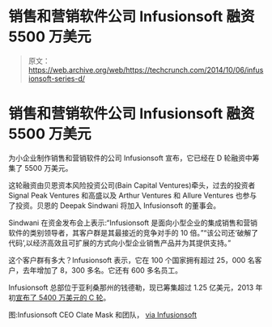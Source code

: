 # 销售和营销软件公司 Infusionsoft 融资 5500 万美元 

> 原文：<https://web.archive.org/web/https://techcrunch.com/2014/10/06/infusionsoft-series-d/>

# 销售和营销软件公司 Infusionsoft 融资 5500 万美元

为小企业制作销售和营销软件的公司 Infusionsoft 宣布，它已经在 D 轮融资中筹集了 5500 万美元。

这轮融资由贝恩资本风险投资公司(Bain Capital Ventures)牵头，过去的投资者 Signal Peak Ventures 和高盛以及 Arthur Ventures 和 Allure Ventures 也参与了投资。贝恩的 Deepak Sindwani 将加入 Infusionsoft 的董事会。

Sindwani 在资金发布会上表示:“Infusionsoft 是面向小型企业的集成销售和营销软件的类别领导者，其客户群是其最接近的竞争对手的 10 倍。”“该公司还‘破解了代码’,以经济高效且可扩展的方式向小型企业销售产品并为其提供支持。”

这个客户群有多大？Infusionsoft 表示，它在 100 个国家拥有超过 25，000 名客户，去年增加了 8，300 多名。它还有 600 多名员工。

Infusionsoft 总部位于亚利桑那州的钱德勒，现已筹集超过 1.25 亿美元，2013 年初[宣布了 5400 万美元的 C 轮](https://web.archive.org/web/20220930163134/https://beta.techcrunch.com/2013/01/07/infusionsoft-raises-54m-from-goldman-sachs-to-scale-sales-and-marketing-automation-platform-for-small-business/)。

图:Infusionsoft CEO Clate Mask 和团队， [via Infusionsoft](https://web.archive.org/web/20220930163134/http://blog.infusionsoft.com/company-news/infusionsoft-secures-54-million-from-goldman-sachs-series-c/)